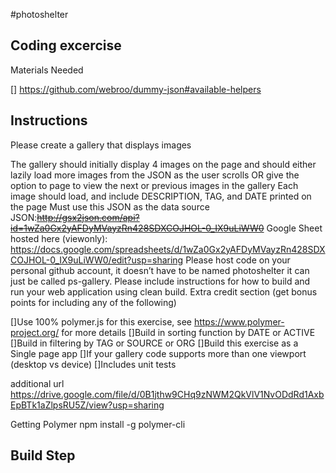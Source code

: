 
#photoshelter


Coding excercise
---

Materials Needed

[] https://github.com/webroo/dummy-json#available-helpers

## Instructions ##
Please create a gallery that displays images

The gallery should initially display 4 images on the page and should either lazily load more images from the JSON as the user scrolls OR give the option to page to view the next or previous images in the gallery
Each image should load, and include DESCRIPTION, TAG, and DATE printed on the page
Must use this JSON as the data source JSON:~~http://gsx2json.com/api?id=1wZa0Gx2yAFDyMVayzRn428SDXCOJHOL-0_IX9uLiWW0~~
Google Sheet hosted here (viewonly): https://docs.google.com/spreadsheets/d/1wZa0Gx2yAFDyMVayzRn428SDXCOJHOL-0_IX9uLiWW0/edit?usp=sharing
Please host code on your personal github account, it doesn’t have to be named photoshelter it can just be called ps-gallery.
Please include instructions for how to build and run your web application using clean build.
Extra credit section (get bonus points for including any of the following)

[]Use 100% polymer.js for this exercise, see https://www.polymer-project.org/ for more details
[]Build in sorting function by DATE or ACTIVE
[]Build in filtering by TAG or SOURCE or ORG
[]Build this exercise as a Single page app
[]If your gallery code supports more than one viewport (desktop vs device)
[]Includes unit tests

additional url
https://drive.google.com/file/d/0B1jthw9CHq9zNWM2QkVlV1NvODdRd1AxbEpBTk1aZlpsRU5Z/view?usp=sharing


Getting Polymer
npm install -g polymer-cli


## Build Step ##
